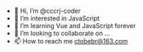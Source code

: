 - 👋 Hi, I’m @cccrj-coder
- 👀 I’m interested in JavaScript
- 🌱 I’m learning Vue and JavaScript forever
- 💞️ I’m looking to collaborate on ...
- 📫 How to reach me ctobebr@163.com

<!---
cccrj-coder/cccrj-coder is a ✨ special ✨ repository because its `README.md` (this file) appears on your GitHub profile.
You can click the Preview link to take a look at your changes.
--->
